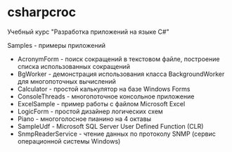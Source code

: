 # csharpcroc
Учебный курс "Разработка приложений на языке C#"

Samples - примеры приложений
* AcronymForm - поиск сокращений в текстовом файле, построение списка использованных сокращений
* BgWorker - демонстрация использования класса BackgroundWorker для многопоточных вычислений
* Calculator - простой калькулятор на базе Windows Forms
* ConsoleThreads - многопоточное консольное приложение
* ExcelSample - пример работы с файлом Microsoft Excel
* LogicForm - простой дизайнер логических схем
* Piano - многоголосное пианино на 4 октавы
* SampleUdf - Microsoft SQL Server User Defined Function (CLR)
* SnmpReaderService - чтение данных по протоколу SNMP (сервис операционной системы Windows)
